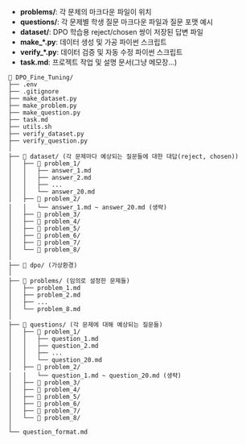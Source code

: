 - **problems/**: 각 문제의 마크다운 파일이 위치
- **questions/**: 각 문제별 학생 질문 마크다운 파일과 질문 포맷 예시
- **dataset/**: DPO 학습용 reject/chosen 쌍이 저장된 답변 파일
- **make_*.py**: 데이터 생성 및 가공 파이썬 스크립트
- **verify_*.py**: 데이터 검증 및 자동 수정 파이썬 스크립트
- **task.md**: 프로젝트 작업 및 설명 문서(그냥 메모장...)

```plaintext
📁 DPO_Fine_Tuning/
├── .env
├── .gitignore
├── make_dataset.py
├── make_problem.py
├── make_question.py
├── task.md
├── utils.sh
├── verify_dataset.py
├── verify_question.py
│
├── 📁 dataset/ (각 문제마다 예상되는 질문들에 대한 대답(reject, chosen))
│   ├── 📁 problem_1/
│   │   ├── answer_1.md
│   │   ├── answer_2.md
│   │   ├── ...
│   │   └── answer_20.md
│   ├── 📁 problem_2/
│   │   └── answer_1.md ~ answer_20.md (생략)
│   ├── 📁 problem_3/
│   ├── 📁 problem_4/
│   ├── 📁 problem_5/
│   ├── 📁 problem_6/
│   ├── 📁 problem_7/
│   └── 📁 problem_8/
│
├── 📁 dpo/ (가상환경)
│
├── 📁 problems/ (임의로 설정한 문제들)
│   ├── problem_1.md
│   ├── problem_2.md
│   ├── ...
│   └── problem_8.md
│
├── 📁 questions/ (각 문제에 대해 예상되는 질문들)
│   ├── 📁 problem_1/
│   │   ├── question_1.md
│   │   ├── question_2.md
│   │   ├── ...
│   │   └── question_20.md
│   ├── 📁 problem_2/
│   │   └── question_1.md ~ question_20.md (생략)
│   ├── 📁 problem_3/
│   ├── 📁 problem_4/
│   ├── 📁 problem_5/
│   ├── 📁 problem_6/
│   ├── 📁 problem_7/
│   └── 📁 problem_8/
│
└── question_format.md
```
